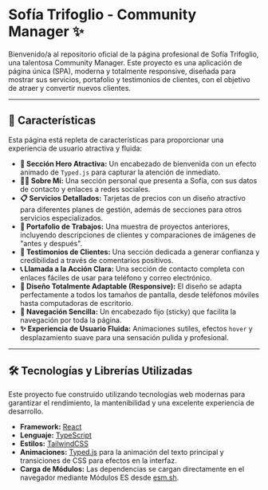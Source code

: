# Sofía Trifoglio - Community Manager ✨

Bienvenido/a al repositorio oficial de la página profesional de Sofía Trifoglio, una talentosa Community Manager. Este proyecto es una aplicación de página única (SPA), moderna y totalmente responsive, diseñada para mostrar sus servicios, portafolio y testimonios de clientes, con el objetivo de atraer y convertir nuevos clientes.

---

## 🎨 Características

Esta página está repleta de características para proporcionar una experiencia de usuario atractiva y fluida:

*   **👋 Sección Hero Atractiva:** Un encabezado de bienvenida con un efecto animado de `Typed.js` para capturar la atención de inmediato.
*   **👩‍💼 Sobre Mí:** Una sección personal que presenta a Sofía, con sus datos de contacto y enlaces a redes sociales.
*   **📋 Servicios Detallados:** Tarjetas de precios con un diseño atractivo para diferentes planes de gestión, además de secciones para otros servicios especializados.
*   **💼 Portafolio de Trabajos:** Una muestra de proyectos anteriores, incluyendo descripciones de clientes y comparaciones de imágenes de "antes y después".
*   **💬 Testimonios de Clientes:** Una sección dedicada a generar confianza y credibilidad a través de comentarios positivos.
*   **📞 Llamada a la Acción Clara:** Una sección de contacto completa con enlaces fáciles de usar para teléfono y correo electrónico.
*   **📱 Diseño Totalmente Adaptable (Responsive):** El diseño se adapta perfectamente a todos los tamaños de pantalla, desde teléfonos móviles hasta computadoras de escritorio.
*   **🧭 Navegación Sencilla:** Un encabezado fijo (sticky) que facilita la navegación por toda la página.
*   **✨ Experiencia de Usuario Fluida:** Animaciones sutiles, efectos `hover` y desplazamiento suave para una sensación pulida y profesional.

---

## 🛠️ Tecnologías y Librerías Utilizadas

Este proyecto fue construido utilizando tecnologías web modernas para garantizar el rendimiento, la mantenibilidad y una excelente experiencia de desarrollo.

*   **Framework:** [React](https://reactjs.org/)
*   **Lenguaje:** [TypeScript](https://www.typescriptlang.org/)
*   **Estilos:** [TailwindCSS](https://tailwindcss.com/)
*   **Animaciones:** [Typed.js](https://github.com/mattboldt/typed.js) para la animación del texto principal y transiciones de CSS para efectos en la interfaz.
*   **Carga de Módulos:** Las dependencias se cargan directamente en el navegador mediante Módulos ES desde [esm.sh](https://esm.sh/).
